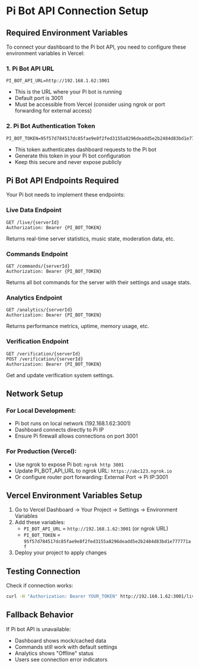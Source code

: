# Pi Bot API Connection Setup

## Required Environment Variables

To connect your dashboard to the Pi bot API, you need to configure these environment variables in Vercel:

### 1. Pi Bot API URL
```
PI_BOT_API_URL=http://192.168.1.62:3001
```
- This is the URL where your Pi bot is running
- Default port is 3001
- Must be accessible from Vercel (consider using ngrok or port forwarding for external access)

### 2. Pi Bot Authentication Token
```
PI_BOT_TOKEN=95f57d784517dc85fae9e8f2fed3155a8296deadd5e2b2484d83bd1e777771af
```
- This token authenticates dashboard requests to the Pi bot
- Generate this token in your Pi bot configuration
- Keep this secure and never expose publicly

## Pi Bot API Endpoints Required

Your Pi bot needs to implement these endpoints:

### Live Data Endpoint
```
GET /live/{serverId}
Authorization: Bearer {PI_BOT_TOKEN}
```
Returns real-time server statistics, music state, moderation data, etc.

### Commands Endpoint  
```
GET /commands/{serverId}
Authorization: Bearer {PI_BOT_TOKEN}
```
Returns all bot commands for the server with their settings and usage stats.

### Analytics Endpoint
```
GET /analytics/{serverId} 
Authorization: Bearer {PI_BOT_TOKEN}
```
Returns performance metrics, uptime, memory usage, etc.

### Verification Endpoint
```
GET /verification/{serverId}
POST /verification/{serverId}
Authorization: Bearer {PI_BOT_TOKEN}
```
Get and update verification system settings.

## Network Setup

### For Local Development:
- Pi bot runs on local network (192.168.1.62:3001)
- Dashboard connects directly to Pi IP
- Ensure Pi firewall allows connections on port 3001

### For Production (Vercel):
- Use ngrok to expose Pi bot: `ngrok http 3001`
- Update PI_BOT_API_URL to ngrok URL: `https://abc123.ngrok.io`
- Or configure router port forwarding: External Port → Pi IP:3001

## Vercel Environment Variables Setup

1. Go to Vercel Dashboard → Your Project → Settings → Environment Variables
2. Add these variables:
   - `PI_BOT_API_URL` = `http://192.168.1.62:3001` (or ngrok URL)
   - `PI_BOT_TOKEN` = `95f57d784517dc85fae9e8f2fed3155a8296deadd5e2b2484d83bd1e777771af`
3. Deploy your project to apply changes

## Testing Connection

Check if connection works:
```bash
curl -H "Authorization: Bearer YOUR_TOKEN" http://192.168.1.62:3001/live/1340417327518191697
```

## Fallback Behavior

If Pi bot API is unavailable:
- Dashboard shows mock/cached data
- Commands still work with default settings
- Analytics shows "Offline" status
- Users see connection error indicators
